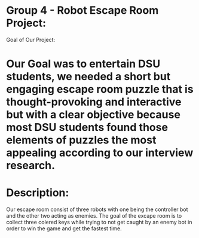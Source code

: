 # Group 4 - Robot Escape Room Project:

Goal of Our Project:

Our Goal was to entertain DSU students, we needed a short but engaging escape room puzzle that is thought-provoking and interactive but with a clear objective because most DSU students found those elements of puzzles the most appealing according to our interview research. 
=======
Description:
=======
Our escape room consist of three robots with one being the controller bot and the other two acting as enemies. The goal of the excape room is to collect three colered keys while trying to not get caught by an enemy bot in order to win the game and get the fastest time. 
